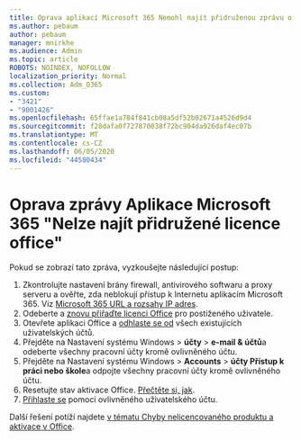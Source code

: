 ```yaml
---
title: Oprava aplikací Microsoft 365 Nemohl najít přidruženou zprávu o licencích office
ms.author: pebaum
author: pebaum
manager: mnirkhe
ms.audience: Admin
ms.topic: article
ROBOTS: NOINDEX, NOFOLLOW
localization_priority: Normal
ms.collection: Adm_O365
ms.custom:
- "3421"
- "9001426"
ms.openlocfilehash: 65ffae1a784f841cb08a5df52b02671a4526d9d4
ms.sourcegitcommit: f28dafa0f727870038f72bc904da926daf4ec07b
ms.translationtype: MT
ms.contentlocale: cs-CZ
ms.lasthandoff: 06/05/2020
ms.locfileid: "44580434"
---
```

# <a name="fixing-the-microsoft-365-apps-couldnt-find-office-licenses-associated-message"></a>Oprava zprávy Aplikace Microsoft 365 "Nelze najít přidružené licence office"

Pokud se zobrazí tato zpráva, vyzkoušejte následující postup:

1. Zkontrolujte nastavení brány firewall, antivirového softwaru a proxy serveru a ověřte, zda neblokují přístup k Internetu aplikacím Microsoft 365. Viz [Microsoft 365 URL a rozsahy IP adres](https://docs.microsoft.com/office365/enterprise/urls-and-ip-address-ranges).
2. Odeberte a [znovu přiřaďte licenci Office](https://docs.microsoft.com/microsoft-365/admin/manage/assign-licenses-to-users) pro postiženého uživatele. 
3. Otevřete aplikaci Office a [odhlaste se od](https://support.office.com/article/5a20dc11-47e9-4b6f-945d-478cb6d92071) všech existujících uživatelských účtů.
4. Přejděte na Nastavení systému Windows > **účty**  >  **e-mail & účtů**a odeberte všechny pracovní účty kromě ovlivněného účtu.
5. Přejděte na Nastavení systému Windows > **Accounts**  >  **účty Přístup k práci nebo škole**a odpojte všechny pracovní účty kromě ovlivněného účtu.
6. Resetujte stav aktivace Office. [Přečtěte si, jak](https://docs.microsoft.com/office365/troubleshoot/activation/reset-office-365-proplus-activation-state).
7. [Přihlaste se](https://support.office.com/article/628ea040-f265-49de-b986-be09c3ebf8a9) pomocí ovlivněného uživatelského účtu.

Další řešení potíží najdete [v tématu Chyby nelicencovaného produktu a aktivace v Office](https://support.office.com/Article/0d23d3c0-c19c-4b2f-9845-5344fedc4380).